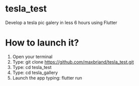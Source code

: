 # tesla_test
Develop a tesla pic galery in less 6 hours using Flutter

# How to launch it?
1) Open your terminal
2) Type: git clone https://github.com/maxbriand/tesla_test.git
3) Type: cd tesla_test
4) Type: cd tesla_gallery
5) Launch the app typing: flutter run
